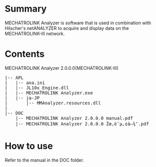 # Summary
MECHATROLINK Analyzer is software that is used in combination with Hilscher's netANALYZER to
acquire and display data on the MECHATROLINK-III network.

# Contents

MECHATROLINK Analyzer 2.0.0.0(MECHATROLINK-III)

<pre>
|-- APL
|   |-- ana.ini
|   |-- JL10x_Engine.dll
|   |-- MECHATROLINK Analyzer.exe
|   |-- ja-JP
|       |-- MMAnalyzer.resources.dll
|
|-- DOC
    |-- MECHATROLINK Analyzer 2.0.0.0 manual.pdf
    |-- MECHATROLINK Analyzer 2.0.0.0 Žæ‚èˆµ‚¢à–¾‘.pdf          
</pre>

# How to use
Refer to the manual in the DOC folder.

